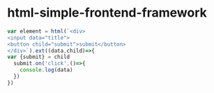 # html-simple-frontend-framework

```javascript
var element = html(`<div>
<input data="title">
<button child="submit">submit</button>
</div>`).ext((data,child)=>{
var {submit} = child
  submit.on('click',()=>{
    console.log(data)
  })
})

```
